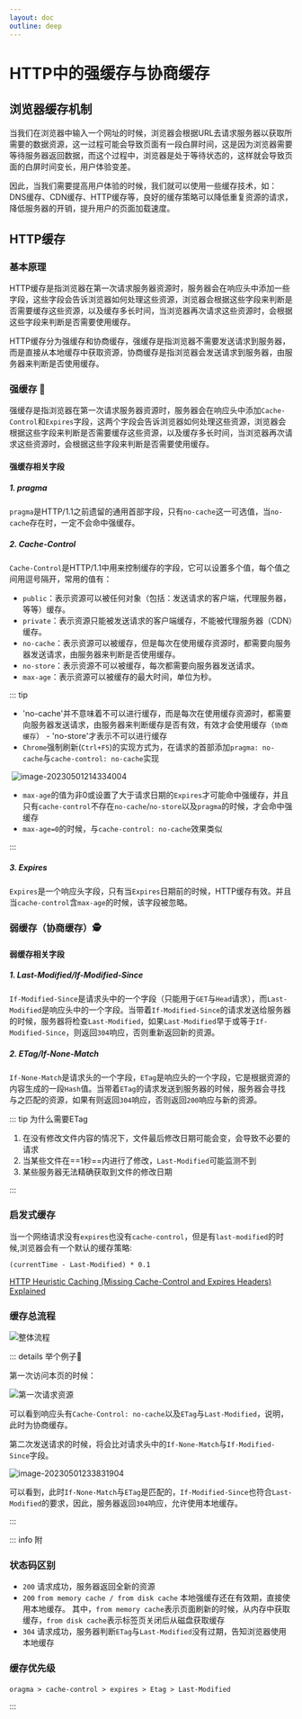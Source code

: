 ```yaml
---
layout: doc
outline: deep
---
```




# HTTP中的强缓存与协商缓存

## 浏览器缓存机制

当我们在浏览器中输入一个网址的时候，浏览器会根据URL去请求服务器以获取所需要的数据资源，这一过程可能会导致页面有一段白屏时间，这是因为浏览器需要等待服务器返回数据，而这个过程中，浏览器是处于等待状态的，这样就会导致页面的白屏时间变长，用户体验变差。

因此，当我们需要提高用户体验的时候，我们就可以使用一些缓存技术，如：DNS缓存、CDN缓存、HTTP缓存等，良好的缓存策略可以降低重复资源的请求，降低服务器的开销，提升用户的页面加载速度。

## HTTP缓存

### 基本原理

HTTP缓存是指浏览器在第一次请求服务器资源时，服务器会在响应头中添加一些字段，这些字段会告诉浏览器如何处理这些资源，浏览器会根据这些字段来判断是否需要缓存这些资源，以及缓存多长时间，当浏览器再次请求这些资源时，会根据这些字段来判断是否需要使用缓存。

HTTP缓存分为强缓存和协商缓存，强缓存是指浏览器不需要发送请求到服务器，而是直接从本地缓存中获取资源，协商缓存是指浏览器会发送请求到服务器，由服务器来判断是否使用缓存。

### 强缓存 🦸

强缓存是指浏览器在第一次请求服务器资源时，服务器会在响应头中添加`Cache-Control`和`Expires`字段，这两个字段会告诉浏览器如何处理这些资源，浏览器会根据这些字段来判断是否需要缓存这些资源，以及缓存多长时间，当浏览器再次请求这些资源时，会根据这些字段来判断是否需要使用缓存。

#### 强缓存相关字段

##### 1. pragma

`pragma`是HTTP/1.1之前遗留的通用首部字段，只有`no-cache`这一可选值，当`no-cache`存在时，一定不会命中强缓存。

##### 2. Cache-Control

`Cache-Control`是HTTP/1.1中用来控制缓存的字段，它可以设置多个值，每个值之间用逗号隔开，常用的值有：

- `public`：表示资源可以被任何对象（包括：发送请求的客户端，代理服务器，等等）缓存。
- `private`：表示资源只能被发送请求的客户端缓存，不能被代理服务器（CDN）缓存。
- `no-cache`：表示资源可以被缓存，但是每次在使用缓存资源时，都需要向服务器发送请求，由服务器来判断是否使用缓存。
- `no-store`：表示资源不可以被缓存，每次都需要向服务器发送请求。
- `max-age`：表示资源可以被缓存的最大时间，单位为秒。

::: tip

- 'no-cache'并不意味着不可以进行缓存，而是每次在使用缓存资源时，都需要向服务器发送请求，由服务器来判断缓存是否有效，有效才会使用缓存（`协商缓存`） - 'no-store'才表示不可以进行缓存
- `Chrome`强制刷新(`Ctrl+F5`)的实现方式为，在请求的首部添加`pragma: no-cache`与`cache-control: no-cache`实现

​	![image-20230501214334004](./assets/image-20230501214334004.png)

- `max-age`的值为非0或设置了大于请求日期的`Expires`才可能命中强缓存，并且只有`cache-control`不存在`no-cache`/`no-store`以及`pragma`的时候，才会命中强缓存
- `max-age=0`的时候，与`cache-control: no-cache`效果类似

:::

##### 3. Expires

`Expires`是一个响应头字段，只有当`Expires`日期前的时候，HTTP缓存有效。并且当`cache-control`含`max-age`的时候，该字段被忽略。



### 弱缓存（协商缓存）🕵️

#### 弱缓存相关字段

##### 1. Last-Modified/If-Modified-Since

​	`If-Modified-Since`是请求头中的一个字段（只能用于`GET`与`Head`请求），而`Last-Modified`是响应头中的一个字段。当带着`If-Modified-Since`的请求发送给服务器的时候，服务器将检查`Last-Modified`，如果`Last-Modified`早于或等于`If-Modified-Since`，则返回`304`响应，否则重新返回新的资源。

##### 2. ETag/If-None-Match

​	`If-None-Match`是请求头的一个字段，`ETag`是响应头的一个字段，它是根据资源的内容生成的一段`Hash`值。当带着`ETag`的请求发送到服务器的时候，服务器会寻找与之匹配的资源，如果有则返回`304`响应，否则返回`200`响应与新的资源。



::: tip 为什么需要ETag

1. 在没有修改文件内容的情况下，文件最后修改日期可能会变，会导致不必要的请求
2. 当某些文件在==1秒==内进行了修改，`Last-Modified`可能监测不到
3. 某些服务器无法精确获取到文件的修改日期

:::



### 启发式缓存

​	当一个网络请求没有`expires`也没有`cache-control`，但是有`last-modified`的时候,浏览器会有一个默认的缓存策略:

`(currentTime - Last-Modified) * 0.1`



[HTTP Heuristic Caching (Missing Cache-Control and Expires Headers) Explained](https://paulcalvano.com/2018-03-14-http-heuristic-caching-missing-cache-control-and-expires-headers-explained/)



### 缓存总流程

![整体流程](./assets/161233e6685e5e73tplv-t2oaga2asx-zoom-in-crop-mark4536000.webp)





::: details 举个例子🌰

第一次访问本页的时候：

![第一次请求资源](.\assets\image-20230501213045868.png)

可以看到响应头有`Cache-Control: no-cache`以及`ETag`与`Last-Modified`，说明，此时为协商缓存。

第二次发送请求的时候，将会比对请求头中的`If-None-Match`与`If-Modified-Since`字段。



![image-20230501233831904](./assets/image-20230501233831904.png)

可以看到，此时`If-None-Match`与`ETag`是匹配的，`If-Modified-Since`也符合`Last-Modified`的要求，因此，服务器返回`304`响应，允许使用本地缓存。

:::



::: info 附

### 状态码区别

- `200` 请求成功，服务器返回全新的资源
- `200` `from memory cache / from disk cache` 本地强缓存还在有效期，直接使用本地缓存。 其中，`from memory cache`表示页面刷新的时候，从内存中获取缓存，`from disk cache`表示标签页关闭后从磁盘获取缓存
- `304` 请求成功，服务器判断`ETag`与`Last-Modified`没有过期，告知浏览器使用本地缓存



### 缓存优先级

​	`oragma > cache-control > expires > Etag > Last-Modified`

:::
